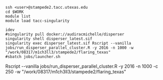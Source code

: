 ```
ssh <user>@stampede2.tacc.utexas.edu
cd $WORK
module list
module load tacc-singularity

idev
#singularity pull docker://audiracmichelle/disperser
singularity shell disperser_latest.sif 
singularity exec disperser_latest.sif Rscript --vanilla jobs/run_disperser_parallel_cluster.R -y 2016 -n 1000 -w "/work/08317/m1ch3ll3/stampede2/flaring_texas"
#sbatch jobs/launcher.sh
```
Rscript --vanilla jobs/run_disperser_parallel_cluster.R -y 2016 -n 1000 -c 250 -w "/work/08317/m1ch3ll3/stampede2/flaring_texas"